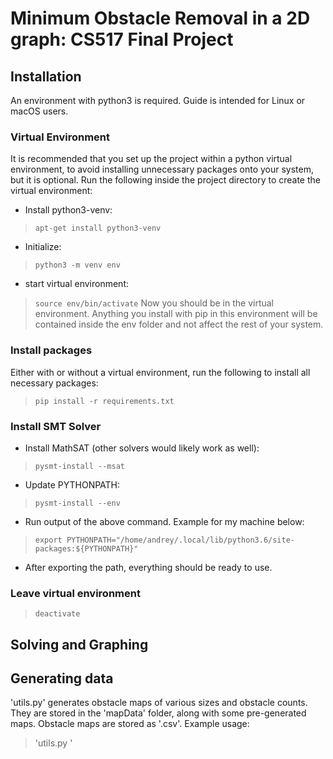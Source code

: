 # Minimum Obstacle Removal in a 2D graph: CS517 Final Project
## Installation
An environment with python3 is required. Guide is intended for Linux or macOS users.
### Virtual Environment
It is recommended that you set up the project within a python virtual environment, to avoid installing unnecessary packages onto your system, but it is optional. Run the following inside the project directory to create the virtual environment:
- Install python3-venv:
> `apt-get install python3-venv`
- Initialize:
> `python3 -m venv env`
- start virtual environment:
> `source env/bin/activate`
Now you should be in the virtual environment. Anything you install with pip in this environment will be contained inside the env folder and not affect the rest of your system.

### Install packages
Either with or without a virtual environment, run the following to install all necessary packages:
> `pip install -r requirements.txt`

### Install SMT Solver
- Install MathSAT (other solvers would likely work as well):
> `pysmt-install --msat`
- Update PYTHONPATH:
> `pysmt-install --env`
- Run output of the above command. Example for my machine below:
> `export PYTHONPATH="/home/andrey/.local/lib/python3.6/site-packages:${PYTHONPATH}"`
- After exporting the path, everything should be ready to use.

### Leave virtual environment
> `deactivate`

## Solving and Graphing

## Generating data
'utils.py' generates obstacle maps of various sizes and obstacle counts. They are stored in the 'mapData' folder, along with some pre-generated maps. Obstacle maps are stored as '.csv'.
Example usage:
> 'utils.py '